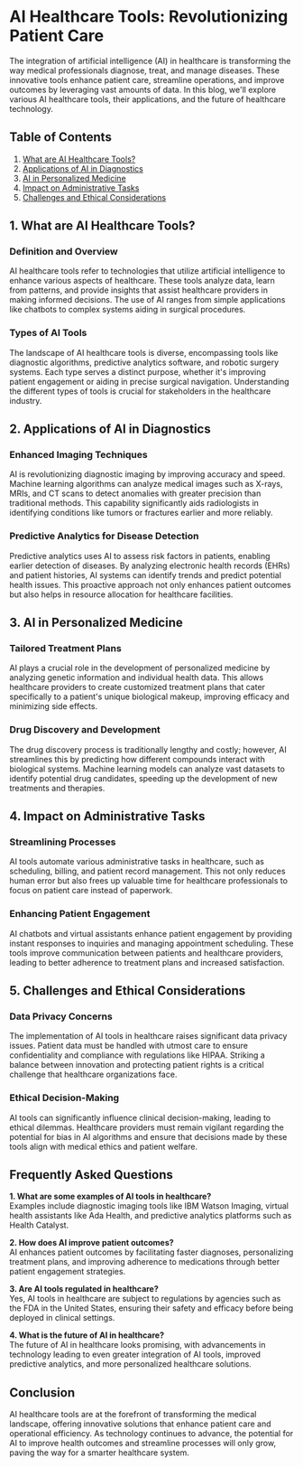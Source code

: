  # AI Healthcare Tools: Revolutionizing Patient Care

The integration of artificial intelligence (AI) in healthcare is transforming the way medical professionals diagnose, treat, and manage diseases. These innovative tools enhance patient care, streamline operations, and improve outcomes by leveraging vast amounts of data. In this blog, we'll explore various AI healthcare tools, their applications, and the future of healthcare technology.

## Table of Contents
1. [What are AI Healthcare Tools?](#1-what-are-ai-healthcare-tools)
2. [Applications of AI in Diagnostics](#2-applications-of-ai-in-diagnostics)
3. [AI in Personalized Medicine](#3-ai-in-personalized-medicine)
4. [Impact on Administrative Tasks](#4-impact-on-administrative-tasks)
5. [Challenges and Ethical Considerations](#5-challenges-and-ethical-considerations)

## 1. What are AI Healthcare Tools?

### Definition and Overview
AI healthcare tools refer to technologies that utilize artificial intelligence to enhance various aspects of healthcare. These tools analyze data, learn from patterns, and provide insights that assist healthcare providers in making informed decisions. The use of AI ranges from simple applications like chatbots to complex systems aiding in surgical procedures.

### Types of AI Tools
The landscape of AI healthcare tools is diverse, encompassing tools like diagnostic algorithms, predictive analytics software, and robotic surgery systems. Each type serves a distinct purpose, whether it's improving patient engagement or aiding in precise surgical navigation. Understanding the different types of tools is crucial for stakeholders in the healthcare industry.

## 2. Applications of AI in Diagnostics

### Enhanced Imaging Techniques
AI is revolutionizing diagnostic imaging by improving accuracy and speed. Machine learning algorithms can analyze medical images such as X-rays, MRIs, and CT scans to detect anomalies with greater precision than traditional methods. This capability significantly aids radiologists in identifying conditions like tumors or fractures earlier and more reliably.

### Predictive Analytics for Disease Detection
Predictive analytics uses AI to assess risk factors in patients, enabling earlier detection of diseases. By analyzing electronic health records (EHRs) and patient histories, AI systems can identify trends and predict potential health issues. This proactive approach not only enhances patient outcomes but also helps in resource allocation for healthcare facilities.

## 3. AI in Personalized Medicine

### Tailored Treatment Plans
AI plays a crucial role in the development of personalized medicine by analyzing genetic information and individual health data. This allows healthcare providers to create customized treatment plans that cater specifically to a patient's unique biological makeup, improving efficacy and minimizing side effects.

### Drug Discovery and Development
The drug discovery process is traditionally lengthy and costly; however, AI streamlines this by predicting how different compounds interact with biological systems. Machine learning models can analyze vast datasets to identify potential drug candidates, speeding up the development of new treatments and therapies.

## 4. Impact on Administrative Tasks

### Streamlining Processes
AI tools automate various administrative tasks in healthcare, such as scheduling, billing, and patient record management. This not only reduces human error but also frees up valuable time for healthcare professionals to focus on patient care instead of paperwork.

### Enhancing Patient Engagement
AI chatbots and virtual assistants enhance patient engagement by providing instant responses to inquiries and managing appointment scheduling. These tools improve communication between patients and healthcare providers, leading to better adherence to treatment plans and increased satisfaction.

## 5. Challenges and Ethical Considerations

### Data Privacy Concerns
The implementation of AI tools in healthcare raises significant data privacy issues. Patient data must be handled with utmost care to ensure confidentiality and compliance with regulations like HIPAA. Striking a balance between innovation and protecting patient rights is a critical challenge that healthcare organizations face.

### Ethical Decision-Making
AI tools can significantly influence clinical decision-making, leading to ethical dilemmas. Healthcare providers must remain vigilant regarding the potential for bias in AI algorithms and ensure that decisions made by these tools align with medical ethics and patient welfare.

## Frequently Asked Questions

**1. What are some examples of AI tools in healthcare?**  
Examples include diagnostic imaging tools like IBM Watson Imaging, virtual health assistants like Ada Health, and predictive analytics platforms such as Health Catalyst.

**2. How does AI improve patient outcomes?**  
AI enhances patient outcomes by facilitating faster diagnoses, personalizing treatment plans, and improving adherence to medications through better patient engagement strategies.

**3. Are AI tools regulated in healthcare?**  
Yes, AI tools in healthcare are subject to regulations by agencies such as the FDA in the United States, ensuring their safety and efficacy before being deployed in clinical settings.

**4. What is the future of AI in healthcare?**  
The future of AI in healthcare looks promising, with advancements in technology leading to even greater integration of AI tools, improved predictive analytics, and more personalized healthcare solutions.

## Conclusion

AI healthcare tools are at the forefront of transforming the medical landscape, offering innovative solutions that enhance patient care and operational efficiency. As technology continues to advance, the potential for AI to improve health outcomes and streamline processes will only grow, paving the way for a smarter healthcare system.


